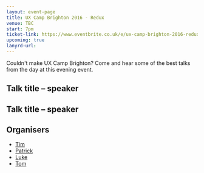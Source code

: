 ```yaml
---
layout: event-page  
title: UX Camp Brighton 2016 - Redux
venue: TBC
start: 7pm
ticket-link: https://www.eventbrite.co.uk/e/ux-camp-brighton-2016-redux-tickets-23901911260
upcoming: true
lanyrd-url: 
---
```


Couldn't make UX Camp Brighton? Come and hear some of the best talks from the day at this evening event.

## Talk title – speaker

## Talk title – speaker

## Organisers

- <a href="http://uxbrighton.org.uk/about/#tim">Tim</a>
- <a href="http://uxbrighton.org.uk/about/#patrick">Patrick</a>
- <a href="http://uxbrighton.org.uk/about/#luke">Luke</a>
- <a href="http://uxbrighton.org.uk/about/#tom">Tom</a>
